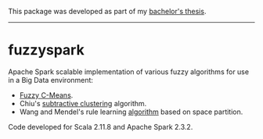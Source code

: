 This package was developed as part of my [bachelor's thesis](https://github.com/antcc/tfg).

------------

# fuzzyspark

Apache Spark scalable implementation of various fuzzy algorithms for use in a Big Data environment:

- [Fuzzy C-Means](https://en.wikipedia.org/wiki/Fuzzy_clustering#Fuzzy_C-means_clustering).
- Chiu's [subtractive clustering](https://www.researchgate.net/publication/233932671_Fuzzy_Model_Identification_Based_on_Cluster_Estimation) algorithm.
- Wang and Mendel's rule learning [algorithm](https://www.researchgate.net/publication/3114131_Generating_Fuzzy_Rules_by_Learning_from_Examples) based on space partition.

Code developed for Scala 2.11.8 and Apache Spark 2.3.2.
